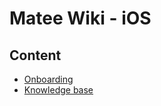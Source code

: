 # Matee Wiki - iOS

## Content
- [Onboarding](/ios/onboarding.md)
- [Knowledge base](/ios/knowledge-base.md)

